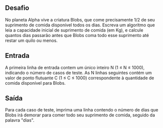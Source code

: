## Desafio

No planeta Alpha vive a criatura Blobs, que come precisamente 1/2 de seu suprimento de 
comida disponível todos os dias. Escreva um algoritmo que leia a capacidade inicial de suprimento 
de comida (em Kg), e calcule quantos dias passarão antes que Blobs coma todo esse suprimento até 
restar um quilo ou menos.

## Entrada

A primeira linha de entrada contem um único inteiro N (1 ≤ N ≤ 1000), indicando o número de 
casos de teste. As N linhas seguintes contém um valor de ponto flutuante C (1 ≤ C ≤ 1000) correspondente 
à quantidade de comida disponível para Blobs.

## Saída

Para cada caso de teste, imprima uma linha contendo o número de dias que Blobs irá demorar para comer 
todo seu suprimento de comida, seguido da palavra "dias".